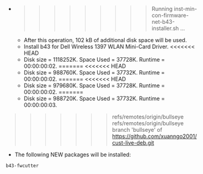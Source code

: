 * >>>>>>>>> Running inst-min-con-firmware-net-b43-installer.sh ...
  * After this operation, 102 kB of additional disk space will be used.
  * Install b43 for Dell Wireless 1397 WLAN Mini-Card Driver.
<<<<<<< HEAD
  * Disk size = 1118252K. Space Used = 37728K. Runtime = 00:00:00:02.
=======
<<<<<<< HEAD
  * Disk size = 988760K. Space Used = 37732K. Runtime = 00:00:00:02.
=======
<<<<<<< HEAD
  * Disk size = 979680K. Space Used = 37728K. Runtime = 00:00:00:02.
=======
  * Disk size = 988720K. Space Used = 37732K. Runtime = 00:00:00:03.
>>>>>>> refs/remotes/origin/bullseye
>>>>>>> refs/remotes/origin/bullseye
>>>>>>> branch 'bullseye' of https://github.com/xuanngo2001/cust-live-deb.git
  * The following NEW packages will be installed:
  ```bash
b43-fwcutter
  ```
